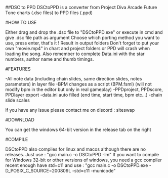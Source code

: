 ##DSC to PPD
DSCtoPPD is a converter from Project Diva Arcade Future Tone charts (.dsc files) to PPD files (.ppd)

#HOW TO USE

Either drag and drop the .dsc file to "DSCtoPPD.exe" or execute in cmd and give .dsc file path as argument
Choose which porting method you want to use, press enter, that's it ! Result in output folders
Don't forget to put your own "movie.mp4" in chart and project folders or PPD will crash when loading the song. Also remember to complete Data.ini with the star numbers, author name and thumb timings.

#FEATURES

-All note data (including chain slides, same direction slides, notes parameters) in layer file
-BPM changes as a script (BPM.fsml) (will not modify bpm in the editor but only in real gameplay)
-PPDproject, PPDscore, PPDlayer export
-data.ini auto filled (end time, start time, bpm etc...)
-chain slide scales

If you have any issue please contact me on discord : siteswap

#DOWNLOAD

You can get the windows 64-bit version in the release tab on the right

#COMPILE

DSCtoPPD also compiles for linux and macos although there are no releases. Just use : "gcc main.c -o DSCtoPPD -lm"
If you want to compile for Windows 32-bit or other versions of windows, you need a gcc compiler recent enough have std=c11 and use : "gcc main.c -o DSCtoPPD.exe -D_POSIX_C_SOURCE=200809L -std=c11 -municode"
